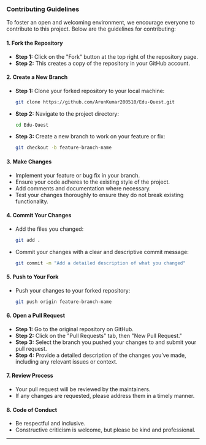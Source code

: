 ### Contributing Guidelines

To foster an open and welcoming environment, we encourage everyone to contribute to this project. Below are the guidelines for contributing:

#### 1. Fork the Repository
- **Step 1:** Click on the "Fork" button at the top right of the repository page.
- **Step 2:** This creates a copy of the repository in your GitHub account.

#### 2. Create a New Branch
- **Step 1:** Clone your forked repository to your local machine:
  ```bash
  git clone https://github.com/ArunKumar200510/Edu-Quest.git
  ```
- **Step 2:** Navigate to the project directory:
  ```bash
  cd Edu-Quest
  ```
- **Step 3:** Create a new branch to work on your feature or fix:
  ```bash
  git checkout -b feature-branch-name
  ```

#### 3. Make Changes
- Implement your feature or bug fix in your branch.
- Ensure your code adheres to the existing style of the project.
- Add comments and documentation where necessary.
- Test your changes thoroughly to ensure they do not break existing functionality.

#### 4. Commit Your Changes
- Add the files you changed:
  ```bash
  git add .
  ```
- Commit your changes with a clear and descriptive commit message:
  ```bash
  git commit -m "Add a detailed description of what you changed"
  ```

#### 5. Push to Your Fork
- Push your changes to your forked repository:
  ```bash
  git push origin feature-branch-name
  ```

#### 6. Open a Pull Request
- **Step 1:** Go to the original repository on GitHub.
- **Step 2:** Click on the "Pull Requests" tab, then "New Pull Request."
- **Step 3:** Select the branch you pushed your changes to and submit your pull request.
- **Step 4:** Provide a detailed description of the changes you’ve made, including any relevant issues or context.

#### 7. Review Process
- Your pull request will be reviewed by the maintainers.
- If any changes are requested, please address them in a timely manner.

#### 8. Code of Conduct
- Be respectful and inclusive.
- Constructive criticism is welcome, but please be kind and professional.
---
